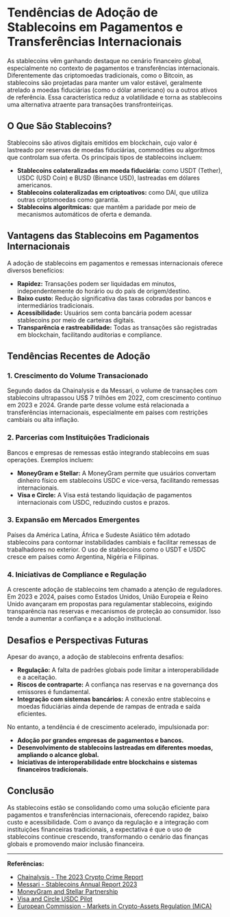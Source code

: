 # Tendências de Adoção de Stablecoins em Pagamentos e Transferências Internacionais

As stablecoins vêm ganhando destaque no cenário financeiro global, especialmente no contexto de pagamentos e transferências internacionais. Diferentemente das criptomoedas tradicionais, como o Bitcoin, as stablecoins são projetadas para manter um valor estável, geralmente atrelado a moedas fiduciárias (como o dólar americano) ou a outros ativos de referência. Essa característica reduz a volatilidade e torna as stablecoins uma alternativa atraente para transações transfronteiriças.

## O Que São Stablecoins?

Stablecoins são ativos digitais emitidos em blockchain, cujo valor é lastreado por reservas de moedas fiduciárias, commodities ou algoritmos que controlam sua oferta. Os principais tipos de stablecoins incluem:

- **Stablecoins colateralizadas em moeda fiduciária:** como USDT (Tether), USDC (USD Coin) e BUSD (Binance USD), lastreadas em dólares americanos.
- **Stablecoins colateralizadas em criptoativos:** como DAI, que utiliza outras criptomoedas como garantia.
- **Stablecoins algorítmicas:** que mantêm a paridade por meio de mecanismos automáticos de oferta e demanda.

## Vantagens das Stablecoins em Pagamentos Internacionais

A adoção de stablecoins em pagamentos e remessas internacionais oferece diversos benefícios:

- **Rapidez:** Transações podem ser liquidadas em minutos, independentemente do horário ou do país de origem/destino.
- **Baixo custo:** Redução significativa das taxas cobradas por bancos e intermediários tradicionais.
- **Acessibilidade:** Usuários sem conta bancária podem acessar stablecoins por meio de carteiras digitais.
- **Transparência e rastreabilidade:** Todas as transações são registradas em blockchain, facilitando auditorias e compliance.

## Tendências Recentes de Adoção

### 1. Crescimento do Volume Transacionado

Segundo dados da Chainalysis e da Messari, o volume de transações com stablecoins ultrapassou US$ 7 trilhões em 2022, com crescimento contínuo em 2023 e 2024. Grande parte desse volume está relacionada a transferências internacionais, especialmente em países com restrições cambiais ou alta inflação.

### 2. Parcerias com Instituições Tradicionais

Bancos e empresas de remessas estão integrando stablecoins em suas operações. Exemplos incluem:

- **MoneyGram e Stellar:** A MoneyGram permite que usuários convertam dinheiro físico em stablecoins USDC e vice-versa, facilitando remessas internacionais.
- **Visa e Circle:** A Visa está testando liquidação de pagamentos internacionais com USDC, reduzindo custos e prazos.

### 3. Expansão em Mercados Emergentes

Países da América Latina, África e Sudeste Asiático têm adotado stablecoins para contornar instabilidades cambiais e facilitar remessas de trabalhadores no exterior. O uso de stablecoins como o USDT e USDC cresce em países como Argentina, Nigéria e Filipinas.

### 4. Iniciativas de Compliance e Regulação

A crescente adoção de stablecoins tem chamado a atenção de reguladores. Em 2023 e 2024, países como Estados Unidos, União Europeia e Reino Unido avançaram em propostas para regulamentar stablecoins, exigindo transparência nas reservas e mecanismos de proteção ao consumidor. Isso tende a aumentar a confiança e a adoção institucional.

## Desafios e Perspectivas Futuras

Apesar do avanço, a adoção de stablecoins enfrenta desafios:

- **Regulação:** A falta de padrões globais pode limitar a interoperabilidade e a aceitação.
- **Riscos de contraparte:** A confiança nas reservas e na governança dos emissores é fundamental.
- **Integração com sistemas bancários:** A conexão entre stablecoins e moedas fiduciárias ainda depende de rampas de entrada e saída eficientes.

No entanto, a tendência é de crescimento acelerado, impulsionada por:

- **Adoção por grandes empresas de pagamentos e bancos.**
- **Desenvolvimento de stablecoins lastreadas em diferentes moedas, ampliando o alcance global.**
- **Iniciativas de interoperabilidade entre blockchains e sistemas financeiros tradicionais.**

## Conclusão

As stablecoins estão se consolidando como uma solução eficiente para pagamentos e transferências internacionais, oferecendo rapidez, baixo custo e acessibilidade. Com o avanço da regulação e a integração com instituições financeiras tradicionais, a expectativa é que o uso de stablecoins continue crescendo, transformando o cenário das finanças globais e promovendo maior inclusão financeira.

---

**Referências:**

- [Chainalysis - The 2023 Crypto Crime Report](https://www.chainalysis.com/)
- [Messari - Stablecoins Annual Report 2023](https://messari.io/)
- [MoneyGram and Stellar Partnership](https://www.stellar.org/blog/moneygram-and-stellar)
- [Visa and Circle USDC Pilot](https://www.visa.com/blog/visa-and-circle-announce-usdc-pilot.html)
- [European Commission - Markets in Crypto-Assets Regulation (MiCA)](https://finance.ec.europa.eu/publications/markets-crypto-assets-mica_en)